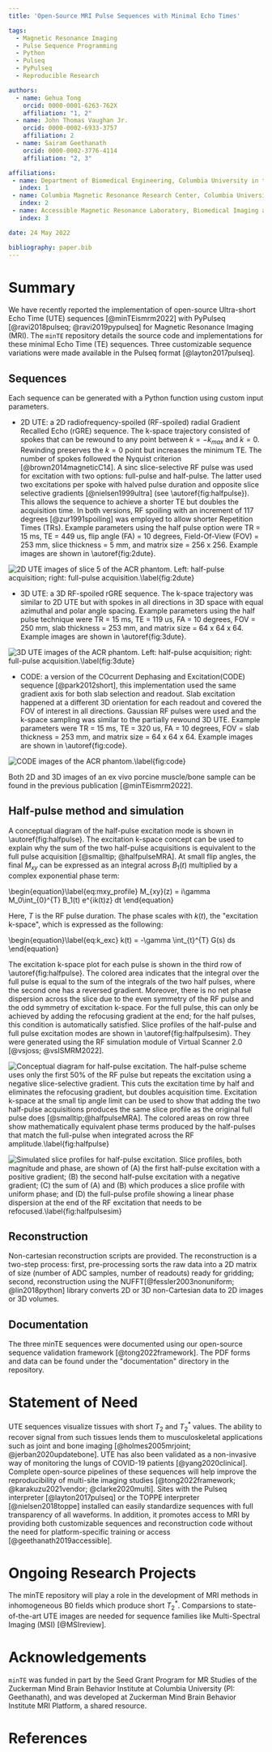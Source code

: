 ```yaml
---
title: 'Open-Source MRI Pulse Sequences with Minimal Echo Times'

tags:
  - Magnetic Resonance Imaging
  - Pulse Sequence Programming
  - Python
  - Pulseq
  - PyPulseq
  - Reproducible Research

authors:
  - name: Gehua Tong
    orcid: 0000-0001-6263-762X
    affiliation: "1, 2"
  - name: John Thomas Vaughan Jr.
    orcid: 0000-0002-6933-3757
    affiliation: 2
  - name: Sairam Geethanath
    orcid: 0000-0002-3776-4114
    affiliation: "2, 3"

affiliations:
 - name: Department of Biomedical Engineering, Columbia University in the City of New York
   index: 1
 - name: Columbia Magnetic Resonance Research Center, Columbia University in the City of New York
   index: 2
 - name: Accessible Magnetic Resonance Laboratory, Biomedical Imaging and Engineering Institute, Department of Diagnostic, Molecular and Interventional Radiology, Icahn School of Medicine at Mt. Sinai
   index: 3 

date: 24 May 2022

bibliography: paper.bib
---
```

# Summary
We have recently reported the implementation of open-source Ultra-short Echo Time (UTE) sequences [@minTEismrm2022] with PyPulseq [@ravi2018pulseq; @ravi2019pypulseq] for Magnetic Resonance Imaging (MRI). The ``minTE`` repository details the source code and implementations for these minimal Echo Time (TE) sequences. Three customizable sequence variations were made available in the Pulseq format [@layton2017pulseq].

## Sequences
Each sequence can be generated with a Python function using custom input parameters. 

* 2D UTE: a 2D radiofrequency-spoiled (RF-spoiled) radial Gradient Recalled Echo (rGRE) sequence. The k-space trajectory consisted of spokes that 
can be rewound to any point between $k = -k_{max}$ and $k = 0$. Rewinding preserves the $k = 0$ point but increases the minimum TE. The number of spokes followed the Nyquist criterion [@brown2014magneticC14]. A sinc slice-selective RF pulse was used for excitation with two options: full-pulse and half-pulse. The latter used two excitations per spoke with halved pulse duration and opposite slice selective gradients [@nielsen1999ultra] (see \autoref{fig:halfpulse}). This allows the sequence to achieve a shorter TE but doubles the acquisition time. In both versions, RF spoiling with an increment of 117 degrees [@zur1991spoiling] was employed to allow shorter Repetition Times (TRs). Example parameters using the half pulse option were TR = 15 ms, TE = 449 us, flip angle (FA) = 10 degrees, Field-Of-View (FOV) = 253 mm, slice thickness = 5 mm, and matrix size = 256 x 256. Example images are shown in \autoref{fig:2dute}. 

![2D UTE images of slice 5 of the ACR phantom. Left: half-pulse acquisition; right: full-pulse acquisition.\label{fig:2dute}](2dute.png)

* 3D UTE: a 3D RF-spoiled rGRE sequence. The k-space trajectory was similar to 2D UTE but with spokes in all directions in 3D space with equal azimuthal and polar angle spacing. Example parameters using the half pulse technique were TR = 15 ms, TE = 119 us, FA = 10 degrees, FOV = 250 mm, slab thickness = 253 mm, and matrix size = 64 x 64 x 64. Example images are shown in \autoref{fig:3dute}.

![3D UTE images of the ACR phantom. Left: half-pulse acquisition; right: full-pulse acquisition.\label{fig:3dute}](3dute.png)

* CODE: a version of the COcurrent Dephasing and Excitation(CODE) sequence [@park2012short], this implementation used the same gradient axis for both slab selection and readout. Slab excitation happened at a different 3D orientation for each readout and covered the FOV of interest in all directions. Gaussian RF pulses were used and the k-space sampling was similar to the partially rewound 3D UTE. Example parameters were TR = 15 ms, TE = 320 us, FA = 10 degrees, FOV = slab thickness = 253 mm, and matrix size = 64 x 64 x 64. Example images are shown in \autoref{fig:code}.

![CODE images of the ACR phantom.\label{fig:code}](code.png)

Both 2D and 3D images of an ex vivo porcine muscle/bone sample can be found in the previous publication [@minTEismrm2022]. 

## Half-pulse method and simulation  
A conceptual diagram of the half-pulse excitation mode is shown in \autoref{fig:halfpulse}. The excitation k-space concept can be used to explain why the sum of the two half-pulse acquisitions is equivalent to the full pulse acquisition [@smalltip; @halfpulseMRA]. At small flip angles, the final $M_{xy}$ can be expressed as an integral across $B_1(t)$  multiplied by a complex exponential phase term: 

\begin{equation}\label{eq:mxy_profile}
M_{xy}(z) = i\gamma M_0\int_{0}^{T} B_1(t) e^{ik(t)z} dt
\end{equation}

Here, $T$ is the RF pulse duration. The phase scales with $k(t)$, the "excitation k-space", which is expressed as the following:

\begin{equation}\label{eq:k_exc}
k(t) = -\gamma \int_{t}^{T} G(s) ds
\end{equation}

The excitation k-space plot for each pulse is shown in the third row of \autoref{fig:halfpulse}. The colored area indicates that the integral over the full pulse is equal to the sum of the integrals of the two half pulses, where the second one has a reversed gradient. Moreover, there is no net phase dispersion across the slice due to the even symmetry of the RF pulse and the odd symmetry of excitation k-space. For the full pulse, this can only be achieved by adding the refocusing gradient at the end; for the half pulses, this condition is automatically satisfied. Slice profiles of the half-pulse and full pulse excitation modes are shown in \autoref{fig:halfpulsesim}. They were generated using the RF simulation module of Virtual Scanner 2.0 [@vsjoss; @vsISMRM2022].  

![Conceptual diagram for half-pulse excitation. The half-pulse scheme uses only the first 50% of the RF pulse but repeats the excitation using a negative slice-selective gradient. This cuts the excitation time by half and eliminates the refocusing gradient, but doubles acquisition time. Excitation k-space at the small tip angle limit can be used to show that adding the two half-pulse acquisitions produces the same slice profile as the original full pulse does [@smalltip;@halfpulseMRA]. The colored areas on row three show mathematically equivalent phase terms produced by the half-pulses that match the full-pulse when integrated across the RF amplitude.\label{fig:halfpulse}](half_pulse_conceptual.png)

![Simulated slice profiles for half-pulse excitation. Slice profiles, both magnitude and phase, are shown of (A) the first half-pulse excitation with a positive gradient; (B) the second half-pulse excitation with a negative gradient; (C) the sum of (A) and (B) which produces a slice profile with uniform phase; and (D) the full-pulse profile showing a linear phase dispersion at the end of the RF excitation that needs to be refocused.\label{fig:halfpulsesim}](half_pulse_simulation.png)

## Reconstruction
Non-cartesian reconstruction scripts are provided. The reconstruction is a two-step process: first, pre-processing sorts the raw data into a 2D matrix of size (number of ADC samples, number of readouts) ready for gridding; second, reconstruction using the NUFFT[@fessler2003nonuniform; @lin2018python] library converts 2D or 3D non-Cartesian data to 2D images or 3D volumes. 

## Documentation
The three minTE sequences were documented using our open-source sequence validation framework [@tong2022framework]. The PDF forms and data can be found under the "documentation" directory in the repository. 

# Statement of Need
UTE sequences visualize tissues with short $T_2$ and $T_2^*$ values. The ability to recover signal from such tissues lends them to musculoskeletal applications such as joint and bone imaging [@holmes2005mrjoint; @jerban2020updatebone]. UTE has also been validated as a non-invasive way of monitoring the lungs of COVID-19 patients [@yang2020clinical]. Complete open-source pipelines of these sequences will help improve the reproducibility of multi-site imaging studies [@tong2022framework; @karakuzu2021vendor; @clarke2020multi]. Sites with the Pulseq interpreter [@layton2017pulseq] or the TOPPE interpreter [@nielsen2018toppe] installed can easily standardize sequences with full transparency of all waveforms. In addition, it promotes access to MRI by providing both customizable sequences and reconstruction code without the need for platform-specific training or access [@geethanath2019accessible]. 
 
# Ongoing Research Projects 
The minTE repository will play a role in the development of MRI methods in inhomogeneous B0 fields which produce short $T_2^*$. Comparsions to state-of-the-art UTE images are needed for sequence families like Multi-Spectral Imaging (MSI) [@MSIreview].

# Acknowledgements
``minTE`` was funded in part by the Seed Grant Program for MR Studies of the Zuckerman Mind Brain Behavior Institute at Columbia University (PI: Geethanath), and was developed at Zuckerman Mind Brain Behavior Institute MRI Platform, a shared resource.

# References


